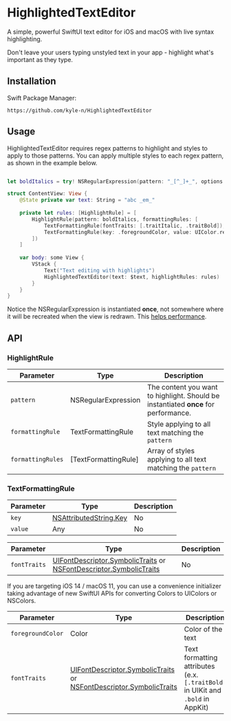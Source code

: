 # HighlightedTextEditor

A simple, powerful SwiftUI text editor for iOS and macOS with live syntax highlighting.

Don't leave your users typing unstyled text in your app - highlight what's important as they type. 

## Installation

Swift Package Manager: 

```
https://github.com/kyle-n/HighlightedTextEditor
```

## Usage

HighlightedTextEditor requires regex patterns to highlight and styles to apply to those patterns. You can apply multiple styles to each regex pattern, as shown in the example below. 

```swift

let boldItalics = try! NSRegularExpression(pattern: "_[^_]+_", options: [])

struct ContentView: View {
    @State private var text: String = "abc _em_"
    
    private let rules: [HighlightRule] = [
        HighlightRule(pattern: boldItalics, formattingRules: [
            TextFormattingRule(fontTraits: [.traitItalic, .traitBold]),
            TextFormattingRule(key: .foregroundColor, value: UIColor.red)
        ])
    ]
    
    var body: some View {
        VStack {
            Text("Text editing with highlights")
            HighlightedTextEditor(text: $text, highlightRules: rules)
        }
    }
}
```

Notice the NSRegularExpression is instantiated **once**, not somewhere where it will be recreated when the view is redrawn. This [helps performance](https://stackoverflow.com/questions/41705728/optimize-nsregularexpression-performance). 

## API

### HighlightRule

| Parameter | Type | Description |
| --- | --- | --- |
| `pattern` | NSRegularExpression | The content you want to highlight. Should be instantiated **once** for performance. |
| `formattingRule` | TextFormattingRule | Style applying to all text matching the `pattern` |
| `formattingRules` | [TextFormattingRule] | Array of styles applying to all text matching the `pattern` |

### TextFormattingRule

| Parameter | Type | Description |
| --- | --- | --- |
| `key` | [NSAttributedString.Key](2) | No | The style to set (e.x. `.foregroundColor`, `.underlineStyle`), |
| `value` | Any | No | The actual style applied to the `key` (e.x. for `key = .foregroundColor`, `value` is `UIColor.red` or `NSColor.red`). This is an older API and `value`'s type changes by `key`. |

| Parameter | Type | Description |
| --- | --- | --- |
| `fontTraits` | [UIFontDescriptor.SymbolicTraits](3) or [NSFontDescriptor.SymbolicTraits](4) | No | Text formatting attributes (e.x. `[.traitBold]` in UIKit and `.bold` in AppKit) |

[2]: https://developer.apple.com/documentation/foundation/nsattributedstring/key

[3]: https://developer.apple.com/documentation/uikit/uifontdescriptor/symbolictraits

[4]: https://developer.apple.com/documentation/appkit/nsfontdescriptor/symbolictraits

If you are targeting iOS 14 / macOS 11, you can use a convenience initializer taking advantage of new SwiftUI APIs for converting Colors to UIColors or NSColors. 

| Parameter | Type | Description |
| --- | --- | --- |
| `foregroundColor` | Color | Color of the text |
| `fontTraits` | [UIFontDescriptor.SymbolicTraits](3) or [NSFontDescriptor.SymbolicTraits](4) | Text formatting attributes (e.x. `[.traitBold]` in UIKit and `.bold` in AppKit) |
